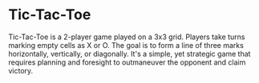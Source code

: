 # Tic-Tac-Toe
Tic-Tac-Toe is a 2-player game played on a 3x3 grid. Players take turns marking empty cells as X or O. The goal is to form a line of three marks horizontally, vertically, or diagonally. It's a simple, yet strategic game that requires planning and foresight to outmaneuver the opponent and claim victory.
